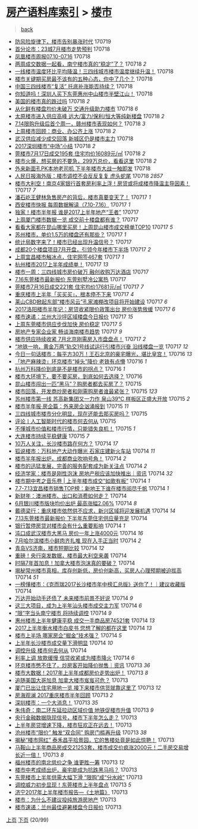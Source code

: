 [房产语料库索引](../../README.md)  > [楼市](楼市.md)
====
> [back](../README.md)

- [防风险旋律下，楼市告别暴涨时代](http://jkwz.applinzi.com/ittc/6991828208646095889.html#%E9%98%B2%E9%A3%8E%E9%99%A9%E6%97%8B%E5%BE%8B%E4%B8%8B%EF%BC%8C%E6%A5%BC%E5%B8%82%E5%91%8A%E5%88%AB%E6%9A%B4%E6%B6%A8%E6%97%B6%E4%BB%A3) 170719  
- [首分论市：23城7月楼市走势预判](http://jkwz.applinzi.com/ittc/6991708270816134160.html#%E9%A6%96%E5%88%86%E8%AE%BA%E5%B8%82%EF%BC%9A23%E5%9F%8E7%E6%9C%88%E6%A5%BC%E5%B8%82%E8%B5%B0%E5%8A%BF%E9%A2%84%E5%88%A4) 170718  
- [凤凰楼市周报07.10-07.16](http://jkwz.applinzi.com/ittc/6991706015215911952.html#%E5%87%A4%E5%87%B0%E6%A5%BC%E5%B8%82%E5%91%A8%E6%8A%A507.10-07.16) 170718  
- [两周成交数据一起看，南宁楼市真的“稳定”了？](http://jkwz.applinzi.com/ittc/6991699597649773585.html#%E4%B8%A4%E5%91%A8%E6%88%90%E4%BA%A4%E6%95%B0%E6%8D%AE%E4%B8%80%E8%B5%B7%E7%9C%8B%EF%BC%8C%E5%8D%97%E5%AE%81%E6%A5%BC%E5%B8%82%E7%9C%9F%E7%9A%84%E2%80%9C%E7%A8%B3%E5%AE%9A%E2%80%9D%E4%BA%86%EF%BC%9F) 170718 *2* 
- [一线楼市温度环比平均降温！三四线城市楼市温度继续升温！](http://jkwz.applinzi.com/ittc/6991697696988333072.html#%E4%B8%80%E7%BA%BF%E6%A5%BC%E5%B8%82%E6%B8%A9%E5%BA%A6%E7%8E%AF%E6%AF%94%E5%B9%B3%E5%9D%87%E9%99%8D%E6%B8%A9%EF%BC%81%E4%B8%89%E5%9B%9B%E7%BA%BF%E5%9F%8E%E5%B8%82%E6%A5%BC%E5%B8%82%E6%B8%A9%E5%BA%A6%E7%BB%A7%E7%BB%AD%E5%8D%87%E6%B8%A9%EF%BC%81) 170718  
- [楼市关键期买房最不该有的五种心态，你中了几个？](http://jkwz.applinzi.com/ittc/6991683932347958289.html#%E6%A5%BC%E5%B8%82%E5%85%B3%E9%94%AE%E6%9C%9F%E4%B9%B0%E6%88%BF%E6%9C%80%E4%B8%8D%E8%AF%A5%E6%9C%89%E7%9A%84%E4%BA%94%E7%A7%8D%E5%BF%83%E6%80%81%EF%BC%8C%E4%BD%A0%E4%B8%AD%E4%BA%86%E5%87%A0%E4%B8%AA%EF%BC%9F) 170718  
- [中国三四线楼市“复活” 托底补涨能否持续？](http://jkwz.applinzi.com/ittc/6991670934938059537.html#%E4%B8%AD%E5%9B%BD%E4%B8%89%E5%9B%9B%E7%BA%BF%E6%A5%BC%E5%B8%82%E2%80%9C%E5%A4%8D%E6%B4%BB%E2%80%9D+%E6%89%98%E5%BA%95%E8%A1%A5%E6%B6%A8%E8%83%BD%E5%90%A6%E6%8C%81%E7%BB%AD%EF%BC%9F) 170718  
- [你知道吗！深圳人买下东莞惠州中山楼市半壁江山！](http://jkwz.applinzi.com/ittc/6991668507358790673.html#%E4%BD%A0%E7%9F%A5%E9%81%93%E5%90%97%EF%BC%81%E6%B7%B1%E5%9C%B3%E4%BA%BA%E4%B9%B0%E4%B8%8B%E4%B8%9C%E8%8E%9E%E6%83%A0%E5%B7%9E%E4%B8%AD%E5%B1%B1%E6%A5%BC%E5%B8%82%E5%8D%8A%E5%A3%81%E6%B1%9F%E5%B1%B1%EF%BC%81) 170718  
- [美国的楼市真的跌过吗](http://jkwz.applinzi.com/ittc/6991664834511635472.html#%E7%BE%8E%E5%9B%BD%E7%9A%84%E6%A5%BC%E5%B8%82%E7%9C%9F%E7%9A%84%E8%B7%8C%E8%BF%87%E5%90%97) 170718 *2* 
- [从化鲜有楼盘均价未破万 交通升级助力楼市](http://jkwz.applinzi.com/ittc/6991657638465897488.html#%E4%BB%8E%E5%8C%96%E9%B2%9C%E6%9C%89%E6%A5%BC%E7%9B%98%E5%9D%87%E4%BB%B7%E6%9C%AA%E7%A0%B4%E4%B8%87+%E4%BA%A4%E9%80%9A%E5%8D%87%E7%BA%A7%E5%8A%A9%E5%8A%9B%E6%A5%BC%E5%B8%82) 170718 *6* 
- [太原楼市进入供应高峰 远大/富力/保利/恒大等纯新楼盘](http://jkwz.applinzi.com/ittc/6991657661723313168.html#%E5%A4%AA%E5%8E%9F%E6%A5%BC%E5%B8%82%E8%BF%9B%E5%85%A5%E4%BE%9B%E5%BA%94%E9%AB%98%E5%B3%B0+%E8%BF%9C%E5%A4%A7%2F%E5%AF%8C%E5%8A%9B%2F%E4%BF%9D%E5%88%A9%2F%E6%81%92%E5%A4%A7%E7%AD%89%E7%BA%AF%E6%96%B0%E6%A5%BC%E7%9B%98) 170718 *2* 
- [7.14限购升级后首个周一，赣州楼市表现如何？](http://jkwz.applinzi.com/ittc/6991606527528797201.html#7.14%E9%99%90%E8%B4%AD%E5%8D%87%E7%BA%A7%E5%90%8E%E9%A6%96%E4%B8%AA%E5%91%A8%E4%B8%80%EF%BC%8C%E8%B5%A3%E5%B7%9E%E6%A5%BC%E5%B8%82%E8%A1%A8%E7%8E%B0%E5%A6%82%E4%BD%95%EF%BC%9F) 170718 *3* 
- [上周楼市回顾：商业、办公齐上涨](http://jkwz.applinzi.com/ittc/6991590376937620496.html#%E4%B8%8A%E5%91%A8%E6%A5%BC%E5%B8%82%E5%9B%9E%E9%A1%BE%EF%BC%9A%E5%95%86%E4%B8%9A%E3%80%81%E5%8A%9E%E5%85%AC%E9%BD%90%E4%B8%8A%E6%B6%A8) 170718 *2* 
- [武汉供应减少成交回落 新城区仍是楼市主力](http://jkwz.applinzi.com/ittc/6991573973778039824.html#%E6%AD%A6%E6%B1%89%E4%BE%9B%E5%BA%94%E5%87%8F%E5%B0%91%E6%88%90%E4%BA%A4%E5%9B%9E%E8%90%BD+%E6%96%B0%E5%9F%8E%E5%8C%BA%E4%BB%8D%E6%98%AF%E6%A5%BC%E5%B8%82%E4%B8%BB%E5%8A%9B) 170718  
- [2017深圳楼市“中场”小结](http://jkwz.applinzi.com/ittc/6991574038156411920.html#2017%E6%B7%B1%E5%9C%B3%E6%A5%BC%E5%B8%82%E2%80%9C%E4%B8%AD%E5%9C%BA%E2%80%9D%E5%B0%8F%E7%BB%93) 170718 *2* 
- [莞楼市7月17日成交195套 住宅均价16089元/㎡](http://jkwz.applinzi.com/ittc/6991571217294033936.html#%E8%8E%9E%E6%A5%BC%E5%B8%827%E6%9C%8817%E6%97%A5%E6%88%90%E4%BA%A4195%E5%A5%97+%E4%BD%8F%E5%AE%85%E5%9D%87%E4%BB%B716089%E5%85%83%2F%E3%8E%A1) 170718 *2* 
- [楼市火爆，想买房的不要急，299万总价，看看这里](http://jkwz.applinzi.com/ittc/6991567599648113680.html#%E6%A5%BC%E5%B8%82%E7%81%AB%E7%88%86%EF%BC%8C%E6%83%B3%E4%B9%B0%E6%88%BF%E7%9A%84%E4%B8%8D%E8%A6%81%E6%80%A5%EF%BC%8C299%E4%B8%87%E6%80%BB%E4%BB%B7%EF%BC%8C%E7%9C%8B%E7%9C%8B%E8%BF%99%E9%87%8C) 170718 *2* 
- [外来新面孔PK本地老司机 下半年楼市大战一触即发](http://jkwz.applinzi.com/ittc/6991553829412537360.html#%E5%A4%96%E6%9D%A5%E6%96%B0%E9%9D%A2%E5%AD%94PK%E6%9C%AC%E5%9C%B0%E8%80%81%E5%8F%B8%E6%9C%BA+%E4%B8%8B%E5%8D%8A%E5%B9%B4%E6%A5%BC%E5%B8%82%E5%A4%A7%E6%88%98%E4%B8%80%E8%A7%A6%E5%8D%B3%E5%8F%91) 170718  
- [人民日报海外版：楼市调控不会反反复复 虎头蛇尾](http://jkwz.applinzi.com/ittc/6991535719645185040.html#%E4%BA%BA%E6%B0%91%E6%97%A5%E6%8A%A5%E6%B5%B7%E5%A4%96%E7%89%88%EF%BC%9A%E6%A5%BC%E5%B8%82%E8%B0%83%E6%8E%A7%E4%B8%8D%E4%BC%9A%E5%8F%8D%E5%8F%8D%E5%A4%8D%E5%A4%8D+%E8%99%8E%E5%A4%B4%E8%9B%87%E5%B0%BE) 170718 *2857* 
- [楼市大利空！南京4家银行首套房利率上浮！房贷或将成楼市降温主导因素！](http://jkwz.applinzi.com/ittc/6991357113878971408.html#%E6%A5%BC%E5%B8%82%E5%A4%A7%E5%88%A9%E7%A9%BA%EF%BC%81%E5%8D%97%E4%BA%AC4%E5%AE%B6%E9%93%B6%E8%A1%8C%E9%A6%96%E5%A5%97%E6%88%BF%E5%88%A9%E7%8E%87%E4%B8%8A%E6%B5%AE%EF%BC%81%E6%88%BF%E8%B4%B7%E6%88%96%E5%B0%86%E6%88%90%E6%A5%BC%E5%B8%82%E9%99%8D%E6%B8%A9%E4%B8%BB%E5%AF%BC%E5%9B%A0%E7%B4%A0%EF%BC%81) 170717 *7* 
- [潘石屹王健林急售房产的背后，楼市真要变天了！](http://jkwz.applinzi.com/ittc/6991352103644431377.html#%E6%BD%98%E7%9F%B3%E5%B1%B9%E7%8E%8B%E5%81%A5%E6%9E%97%E6%80%A5%E5%94%AE%E6%88%BF%E4%BA%A7%E7%9A%84%E8%83%8C%E5%90%8E%EF%BC%8C%E6%A5%BC%E5%B8%82%E7%9C%9F%E8%A6%81%E5%8F%98%E5%A4%A9%E4%BA%86%EF%BC%81) 170717 *1* 
- [西安楼市快报 每周数据解读（7.10-7.16）](http://jkwz.applinzi.com/ittc/6991340010018964497.html#%E8%A5%BF%E5%AE%89%E6%A5%BC%E5%B8%82%E5%BF%AB%E6%8A%A5+%E6%AF%8F%E5%91%A8%E6%95%B0%E6%8D%AE%E8%A7%A3%E8%AF%BB%EF%BC%887.10-7.16%EF%BC%89) 170717 *1* 
- [独家！楼市半年报 谁是2017上半年地产“王者”](http://jkwz.applinzi.com/ittc/6991335580972352529.html#%E7%8B%AC%E5%AE%B6%EF%BC%81%E6%A5%BC%E5%B8%82%E5%8D%8A%E5%B9%B4%E6%8A%A5+%E8%B0%81%E6%98%AF2017%E4%B8%8A%E5%8D%8A%E5%B9%B4%E5%9C%B0%E4%BA%A7%E2%80%9C%E7%8E%8B%E8%80%85%E2%80%9D) 170717  
- [上周厦门楼市数据一览 成交前十楼盘都有谁？](http://jkwz.applinzi.com/ittc/6991322271300715536.html#%E4%B8%8A%E5%91%A8%E5%8E%A6%E9%97%A8%E6%A5%BC%E5%B8%82%E6%95%B0%E6%8D%AE%E4%B8%80%E8%A7%88+%E6%88%90%E4%BA%A4%E5%89%8D%E5%8D%81%E6%A5%BC%E7%9B%98%E9%83%BD%E6%9C%89%E8%B0%81%EF%BC%9F) 170717  
- [看看大家都在昆山哪里买房！上周昆山楼市成交榜单TOP10](http://jkwz.applinzi.com/ittc/6991302814729765905.html#%E7%9C%8B%E7%9C%8B%E5%A4%A7%E5%AE%B6%E9%83%BD%E5%9C%A8%E6%98%86%E5%B1%B1%E5%93%AA%E9%87%8C%E4%B9%B0%E6%88%BF%EF%BC%81%E4%B8%8A%E5%91%A8%E6%98%86%E5%B1%B1%E6%A5%BC%E5%B8%82%E6%88%90%E4%BA%A4%E6%A6%9C%E5%8D%95TOP10) 170717 *5* 
- [苏州楼市，单价1.5万的楼盘还有那些？](http://jkwz.applinzi.com/ittc/6991275971389686801.html#%E8%8B%8F%E5%B7%9E%E6%A5%BC%E5%B8%82%EF%BC%8C%E5%8D%95%E4%BB%B71.5%E4%B8%87%E7%9A%84%E6%A5%BC%E7%9B%98%E8%BF%98%E6%9C%89%E9%82%A3%E4%BA%9B%EF%BC%9F) 170717 *1* 
- [统计局数字来了！楼市已经出现升温信号？](http://jkwz.applinzi.com/ittc/6991257962797335568.html#%E7%BB%9F%E8%AE%A1%E5%B1%80%E6%95%B0%E5%AD%97%E6%9D%A5%E4%BA%86%EF%BC%81%E6%A5%BC%E5%B8%82%E5%B7%B2%E7%BB%8F%E5%87%BA%E7%8E%B0%E5%8D%87%E6%B8%A9%E4%BF%A1%E5%8F%B7%EF%BC%9F) 170717  
- [成都20个楼盘项目7月开盘，引领今年楼市下半场](http://jkwz.applinzi.com/ittc/6989351689612952592.html#%E6%88%90%E9%83%BD20%E4%B8%AA%E6%A5%BC%E7%9B%98%E9%A1%B9%E7%9B%AE7%E6%9C%88%E5%BC%80%E7%9B%98%EF%BC%8C%E5%BC%95%E9%A2%86%E4%BB%8A%E5%B9%B4%E6%A5%BC%E5%B8%82%E4%B8%8B%E5%8D%8A%E5%9C%BA) 170717 *2* 
- [上周宜昌楼市触冰点，住宅网签467套](http://jkwz.applinzi.com/ittc/6991229371694973969.html#%E4%B8%8A%E5%91%A8%E5%AE%9C%E6%98%8C%E6%A5%BC%E5%B8%82%E8%A7%A6%E5%86%B0%E7%82%B9%EF%BC%8C%E4%BD%8F%E5%AE%85%E7%BD%91%E7%AD%BE467%E5%A5%97) 170717 *1* 
- [杭州楼市2017上半年成绩单！](http://jkwz.applinzi.com/ittc/6991222882477540369.html#%E6%9D%AD%E5%B7%9E%E6%A5%BC%E5%B8%822017%E4%B8%8A%E5%8D%8A%E5%B9%B4%E6%88%90%E7%BB%A9%E5%8D%95%EF%BC%81) 170717 *13* 
- [楼市一周：三四线城市房价破万 融创收购万达酒店](http://jkwz.applinzi.com/ittc/6991217158670255120.html#%E6%A5%BC%E5%B8%82%E4%B8%80%E5%91%A8%EF%BC%9A%E4%B8%89%E5%9B%9B%E7%BA%BF%E5%9F%8E%E5%B8%82%E6%88%BF%E4%BB%B7%E7%A0%B4%E4%B8%87+%E8%9E%8D%E5%88%9B%E6%94%B6%E8%B4%AD%E4%B8%87%E8%BE%BE%E9%85%92%E5%BA%97) 170717  
- [7.16东莞楼市最新报价 东莞别墅冷公寓热](http://jkwz.applinzi.com/ittc/6991214636740133904.html#7.16%E4%B8%9C%E8%8E%9E%E6%A5%BC%E5%B8%82%E6%9C%80%E6%96%B0%E6%8A%A5%E4%BB%B7+%E4%B8%9C%E8%8E%9E%E5%88%AB%E5%A2%85%E5%86%B7%E5%85%AC%E5%AF%93%E7%83%AD) 170717  
- [莞楼市7月16日成交221套 住宅均价17681元/㎡](http://jkwz.applinzi.com/ittc/6991207302496273425.html#%E8%8E%9E%E6%A5%BC%E5%B8%827%E6%9C%8816%E6%97%A5%E6%88%90%E4%BA%A4221%E5%A5%97+%E4%BD%8F%E5%AE%85%E5%9D%87%E4%BB%B717681%E5%85%83%2F%E3%8E%A1) 170717 *7* 
- [重庆楼市上半年「买买买」，根本停不下来](http://jkwz.applinzi.com/ittc/6991200625982178320.html#%E9%87%8D%E5%BA%86%E6%A5%BC%E5%B8%82%E4%B8%8A%E5%8D%8A%E5%B9%B4%E3%80%8C%E4%B9%B0%E4%B9%B0%E4%B9%B0%E3%80%8D%EF%BC%8C%E6%A0%B9%E6%9C%AC%E5%81%9C%E4%B8%8D%E4%B8%8B%E6%9D%A5) 170717 *4* 
- [莱山CBD掀起东部“楼市风云”孔家滩棚改项目将开始建设](http://jkwz.applinzi.com/ittc/6991182615787602961.html#%E8%8E%B1%E5%B1%B1CBD%E6%8E%80%E8%B5%B7%E4%B8%9C%E9%83%A8%E2%80%9C%E6%A5%BC%E5%B8%82%E9%A3%8E%E4%BA%91%E2%80%9D%E5%AD%94%E5%AE%B6%E6%BB%A9%E6%A3%9A%E6%94%B9%E9%A1%B9%E7%9B%AE%E5%B0%86%E5%BC%80%E5%A7%8B%E5%BB%BA%E8%AE%BE) 170717 *6* 
- [2017洛阳楼市半年记：房贷收紧限价政策出台 房价涨势放缓](http://jkwz.applinzi.com/ittc/6991181333282685968.html#2017%E6%B4%9B%E9%98%B3%E6%A5%BC%E5%B8%82%E5%8D%8A%E5%B9%B4%E8%AE%B0%EF%BC%9A%E6%88%BF%E8%B4%B7%E6%94%B6%E7%B4%A7%E9%99%90%E4%BB%B7%E6%94%BF%E7%AD%96%E5%87%BA%E5%8F%B0+%E6%88%BF%E4%BB%B7%E6%B6%A8%E5%8A%BF%E6%94%BE%E7%BC%93) 170717 *6* 
- [楼市速递：兰州大沙坪区域楼盘今日报价](http://jkwz.applinzi.com/ittc/6991179736515347473.html#%E6%A5%BC%E5%B8%82%E9%80%9F%E9%80%92%EF%BC%9A%E5%85%B0%E5%B7%9E%E5%A4%A7%E6%B2%99%E5%9D%AA%E5%8C%BA%E5%9F%9F%E6%A5%BC%E7%9B%98%E4%BB%8A%E6%97%A5%E6%8A%A5%E4%BB%B7) 170717 *15* 
- [上周东莞楼市供应步伐加快 房价稳定](http://jkwz.applinzi.com/ittc/6991169075664126992.html#%E4%B8%8A%E5%91%A8%E4%B8%9C%E8%8E%9E%E6%A5%BC%E5%B8%82%E4%BE%9B%E5%BA%94%E6%AD%A5%E4%BC%90%E5%8A%A0%E5%BF%AB+%E6%88%BF%E4%BB%B7%E7%A8%B3%E5%AE%9A) 170717 *5* 
- [房地产专家企业家 畅谈海南楼市趋势](http://jkwz.applinzi.com/ittc/6991163839243355153.html#%E6%88%BF%E5%9C%B0%E4%BA%A7%E4%B8%93%E5%AE%B6%E4%BC%81%E4%B8%9A%E5%AE%B6+%E7%95%85%E8%B0%88%E6%B5%B7%E5%8D%97%E6%A5%BC%E5%B8%82%E8%B6%8B%E5%8A%BF) 170717 *9* 
- [楼市供应持续收紧 7月北京刚需房入市盘盘点！](http://jkwz.applinzi.com/ittc/6991159000857838609.html#%E6%A5%BC%E5%B8%82%E4%BE%9B%E5%BA%94%E6%8C%81%E7%BB%AD%E6%94%B6%E7%B4%A7+7%E6%9C%88%E5%8C%97%E4%BA%AC%E5%88%9A%E9%9C%80%E6%88%BF%E5%85%A5%E5%B8%82%E7%9B%98%E7%9B%98%E7%82%B9%EF%BC%81) 170717 *2* 
- [“地铁一响，黄金万两”轨交1号线试运行引楼市兴奋 沿线楼盘一览](http://jkwz.applinzi.com/ittc/6991052414961320976.html#%E2%80%9C%E5%9C%B0%E9%93%81%E4%B8%80%E5%93%8D%EF%BC%8C%E9%BB%84%E9%87%91%E4%B8%87%E4%B8%A4%E2%80%9D%E8%BD%A8%E4%BA%A41%E5%8F%B7%E7%BA%BF%E8%AF%95%E8%BF%90%E8%A1%8C%E5%BC%95%E6%A5%BC%E5%B8%82%E5%85%B4%E5%A5%8B+%E6%B2%BF%E7%BA%BF%E6%A5%BC%E7%9B%98%E4%B8%80%E8%A7%88) 170717 *12* 
- [今日一句话楼市：每平方30万！王石北京的豪宅曝光，堪比皇宫！](http://jkwz.applinzi.com/ittc/6990979053635765265.html#%E4%BB%8A%E6%97%A5%E4%B8%80%E5%8F%A5%E8%AF%9D%E6%A5%BC%E5%B8%82%EF%BC%9A%E6%AF%8F%E5%B9%B3%E6%96%B930%E4%B8%87%EF%BC%81%E7%8E%8B%E7%9F%B3%E5%8C%97%E4%BA%AC%E7%9A%84%E8%B1%AA%E5%AE%85%E6%9B%9D%E5%85%89%EF%BC%8C%E5%A0%AA%E6%AF%94%E7%9A%87%E5%AE%AB%EF%BC%81) 170716 *13* 
- [「地产麻辣烫」环京楼市“掉头”降价 老铁有点懵](http://jkwz.applinzi.com/ittc/6990958695553696785.html#%E3%80%8C%E5%9C%B0%E4%BA%A7%E9%BA%BB%E8%BE%A3%E7%83%AB%E3%80%8D%E7%8E%AF%E4%BA%AC%E6%A5%BC%E5%B8%82%E2%80%9C%E6%8E%89%E5%A4%B4%E2%80%9D%E9%99%8D%E4%BB%B7+%E8%80%81%E9%93%81%E6%9C%89%E7%82%B9%E6%87%B5) 170716 *1* 
- [杭州万科降价到底是不是楼市的拐点？](http://jkwz.applinzi.com/ittc/6990911414926312464.html#%E6%9D%AD%E5%B7%9E%E4%B8%87%E7%A7%91%E9%99%8D%E4%BB%B7%E5%88%B0%E5%BA%95%E6%98%AF%E4%B8%8D%E6%98%AF%E6%A5%BC%E5%B8%82%E7%9A%84%E6%8B%90%E7%82%B9%EF%BC%9F) 170716 *1* 
- [楼市大环境下，要不要买房，到底如何去选择？](http://jkwz.applinzi.com/ittc/6990858460231894033.html#%E6%A5%BC%E5%B8%82%E5%A4%A7%E7%8E%AF%E5%A2%83%E4%B8%8B%EF%BC%8C%E8%A6%81%E4%B8%8D%E8%A6%81%E4%B9%B0%E6%88%BF%EF%BC%8C%E5%88%B0%E5%BA%95%E5%A6%82%E4%BD%95%E5%8E%BB%E9%80%89%E6%8B%A9%EF%BC%9F) 170716  
- [昆山楼市闯出一匹“黑马”？购房者都去买房了？](http://jkwz.applinzi.com/ittc/6990672045753762832.html#%E6%98%86%E5%B1%B1%E6%A5%BC%E5%B8%82%E9%97%AF%E5%87%BA%E4%B8%80%E5%8C%B9%E2%80%9C%E9%BB%91%E9%A9%AC%E2%80%9D%EF%BC%9F%E8%B4%AD%E6%88%BF%E8%80%85%E9%83%BD%E5%8E%BB%E4%B9%B0%E6%88%BF%E4%BA%86%EF%BC%9F) 170715  
- [楼市回落，开发商炒房者和刚需购房者谁最紧张？](http://jkwz.applinzi.com/ittc/6990606487213573136.html#%E6%A5%BC%E5%B8%82%E5%9B%9E%E8%90%BD%EF%BC%8C%E5%BC%80%E5%8F%91%E5%95%86%E7%82%92%E6%88%BF%E8%80%85%E5%92%8C%E5%88%9A%E9%9C%80%E8%B4%AD%E6%88%BF%E8%80%85%E8%B0%81%E6%9C%80%E7%B4%A7%E5%BC%A0%EF%BC%9F) 170715 *123* 
- [苏州楼市第一线 苏高新集团又一力作 泉山39℃ 样板区正盛大开放](http://jkwz.applinzi.com/ittc/6990472536750818320.html#%E8%8B%8F%E5%B7%9E%E6%A5%BC%E5%B8%82%E7%AC%AC%E4%B8%80%E7%BA%BF+%E8%8B%8F%E9%AB%98%E6%96%B0%E9%9B%86%E5%9B%A2%E5%8F%88%E4%B8%80%E5%8A%9B%E4%BD%9C+%E6%B3%89%E5%B1%B139%E2%84%83+%E6%A0%B7%E6%9D%BF%E5%8C%BA%E6%AD%A3%E7%9B%9B%E5%A4%A7%E5%BC%80%E6%94%BE) 170715 *2* 
- [楼市半年报·房企篇：外来房企汹涌报到](http://jkwz.applinzi.com/ittc/6990469446484100112.html#%E6%A5%BC%E5%B8%82%E5%8D%8A%E5%B9%B4%E6%8A%A5%C2%B7%E6%88%BF%E4%BC%81%E7%AF%87%EF%BC%9A%E5%A4%96%E6%9D%A5%E6%88%BF%E4%BC%81%E6%B1%B9%E6%B6%8C%E6%8A%A5%E5%88%B0) 170715 *11* 
- [三四线城市楼市分化明显，现在还能去那买房吗？](http://jkwz.applinzi.com/ittc/6990454937929384977.html#%E4%B8%89%E5%9B%9B%E7%BA%BF%E5%9F%8E%E5%B8%82%E6%A5%BC%E5%B8%82%E5%88%86%E5%8C%96%E6%98%8E%E6%98%BE%EF%BC%8C%E7%8E%B0%E5%9C%A8%E8%BF%98%E8%83%BD%E5%8E%BB%E9%82%A3%E4%B9%B0%E6%88%BF%E5%90%97%EF%BC%9F) 170715  
- [评论丨人工智能时代的楼市何去何从](http://jkwz.applinzi.com/ittc/6990442065480385553.html#%E8%AF%84%E8%AE%BA%E4%B8%A8%E4%BA%BA%E5%B7%A5%E6%99%BA%E8%83%BD%E6%97%B6%E4%BB%A3%E7%9A%84%E6%A5%BC%E5%B8%82%E4%BD%95%E5%8E%BB%E4%BD%95%E4%BB%8E) 170715  
- [不懂城市价值和楼市行情，只能错失良机！](http://jkwz.applinzi.com/ittc/6990144452835148816.html#%E4%B8%8D%E6%87%82%E5%9F%8E%E5%B8%82%E4%BB%B7%E5%80%BC%E5%92%8C%E6%A5%BC%E5%B8%82%E8%A1%8C%E6%83%85%EF%BC%8C%E5%8F%AA%E8%83%BD%E9%94%99%E5%A4%B1%E8%89%AF%E6%9C%BA%EF%BC%81) 170715 *1* 
- [大连楼市持续平稳健康](http://jkwz.applinzi.com/ittc/6990397961258140689.html#%E5%A4%A7%E8%BF%9E%E6%A5%BC%E5%B8%82%E6%8C%81%E7%BB%AD%E5%B9%B3%E7%A8%B3%E5%81%A5%E5%BA%B7) 170715 *7* 
- [10万人关注，长沙楼市路在何方？](http://jkwz.applinzi.com/ittc/6990230351656780816.html#10%E4%B8%87%E4%BA%BA%E5%85%B3%E6%B3%A8%EF%BC%8C%E9%95%BF%E6%B2%99%E6%A5%BC%E5%B8%82%E8%B7%AF%E5%9C%A8%E4%BD%95%E6%96%B9%EF%BC%9F) 170714 *17* 
- [狐说楼市：万科地产大动作曝光 石家庄建新火车站](http://jkwz.applinzi.com/ittc/6990222056376239120.html#%E7%8B%90%E8%AF%B4%E6%A5%BC%E5%B8%82%EF%BC%9A%E4%B8%87%E7%A7%91%E5%9C%B0%E4%BA%A7%E5%A4%A7%E5%8A%A8%E4%BD%9C%E6%9B%9D%E5%85%89+%E7%9F%B3%E5%AE%B6%E5%BA%84%E5%BB%BA%E6%96%B0%E7%81%AB%E8%BD%A6%E7%AB%99) 170714 *11* 
- [楼市半年报出炉，成都商业吹响号角！](http://jkwz.applinzi.com/ittc/6990214781372728336.html#%E6%A5%BC%E5%B8%82%E5%8D%8A%E5%B9%B4%E6%8A%A5%E5%87%BA%E7%82%89%EF%BC%8C%E6%88%90%E9%83%BD%E5%95%86%E4%B8%9A%E5%90%B9%E5%93%8D%E5%8F%B7%E8%A7%92%EF%BC%81) 170714 *2* 
- [楼市的迅猛发展，完善的服务配套成为新关注点](http://jkwz.applinzi.com/ittc/6990208324317217809.html#%E6%A5%BC%E5%B8%82%E7%9A%84%E8%BF%85%E7%8C%9B%E5%8F%91%E5%B1%95%EF%BC%8C%E5%AE%8C%E5%96%84%E7%9A%84%E6%9C%8D%E5%8A%A1%E9%85%8D%E5%A5%97%E6%88%90%E4%B8%BA%E6%96%B0%E5%85%B3%E6%B3%A8%E7%82%B9) 170714 *2* 
- [经济学家：楼市是刚性泡沫 房地产税应该加快推出｜资讯](http://jkwz.applinzi.com/ittc/6990200856732238864.html#%E7%BB%8F%E6%B5%8E%E5%AD%A6%E5%AE%B6%EF%BC%9A%E6%A5%BC%E5%B8%82%E6%98%AF%E5%88%9A%E6%80%A7%E6%B3%A1%E6%B2%AB+%E6%88%BF%E5%9C%B0%E4%BA%A7%E7%A8%8E%E5%BA%94%E8%AF%A5%E5%8A%A0%E5%BF%AB%E6%8E%A8%E5%87%BA%EF%BD%9C%E8%B5%84%E8%AE%AF) 170714 *32* 
- [楼市期中考之音乐卷 | 上半年楼市成交“如歌有板”](http://jkwz.applinzi.com/ittc/6990201267434292241.html#%E6%A5%BC%E5%B8%82%E6%9C%9F%E4%B8%AD%E8%80%83%E4%B9%8B%E9%9F%B3%E4%B9%90%E5%8D%B7+%7C+%E4%B8%8A%E5%8D%8A%E5%B9%B4%E6%A5%BC%E5%B8%82%E6%88%90%E4%BA%A4%E2%80%9C%E5%A6%82%E6%AD%8C%E6%9C%89%E6%9D%BF%E2%80%9D) 170714 *1* 
- [7.7-7.13宜昌楼市销售TOP榜：新地王下谁在楼市阅尽千帆](http://jkwz.applinzi.com/ittc/6990200058627490833.html#7.7-7.13%E5%AE%9C%E6%98%8C%E6%A5%BC%E5%B8%82%E9%94%80%E5%94%AETOP%E6%A6%9C%EF%BC%9A%E6%96%B0%E5%9C%B0%E7%8E%8B%E4%B8%8B%E8%B0%81%E5%9C%A8%E6%A5%BC%E5%B8%82%E9%98%85%E5%B0%BD%E5%8D%83%E5%B8%86) 170714 *1* 
- [新财年：澳洲楼市、出口和消费如何走？](http://jkwz.applinzi.com/ittc/6990175706565575697.html#%E6%96%B0%E8%B4%A2%E5%B9%B4%EF%BC%9A%E6%BE%B3%E6%B4%B2%E6%A5%BC%E5%B8%82%E3%80%81%E5%87%BA%E5%8F%A3%E5%92%8C%E6%B6%88%E8%B4%B9%E5%A6%82%E4%BD%95%E8%B5%B0%EF%BC%9F) 170714  
- [6月银川楼市版块均价出炉 最高涨幅2.06%](http://jkwz.applinzi.com/ittc/6990167014591955985.html#6%E6%9C%88%E9%93%B6%E5%B7%9D%E6%A5%BC%E5%B8%82%E7%89%88%E5%9D%97%E5%9D%87%E4%BB%B7%E5%87%BA%E7%82%89+%E6%9C%80%E9%AB%98%E6%B6%A8%E5%B9%852.06%25) 170714 *8* 
- [戴德梁行：重庆楼市依然供不应求，新兴区域将迎发展机遇](http://jkwz.applinzi.com/ittc/6990131281109976081.html#%E6%88%B4%E5%BE%B7%E6%A2%81%E8%A1%8C%EF%BC%9A%E9%87%8D%E5%BA%86%E6%A5%BC%E5%B8%82%E4%BE%9D%E7%84%B6%E4%BE%9B%E4%B8%8D%E5%BA%94%E6%B1%82%EF%BC%8C%E6%96%B0%E5%85%B4%E5%8C%BA%E5%9F%9F%E5%B0%86%E8%BF%8E%E5%8F%91%E5%B1%95%E6%9C%BA%E9%81%87) 170714 *14* 
- [7.13东莞楼市最新报价 下半年东莞住宅供应量充足](http://jkwz.applinzi.com/ittc/6990114372536763408.html#7.13%E4%B8%9C%E8%8E%9E%E6%A5%BC%E5%B8%82%E6%9C%80%E6%96%B0%E6%8A%A5%E4%BB%B7+%E4%B8%8B%E5%8D%8A%E5%B9%B4%E4%B8%9C%E8%8E%9E%E4%BD%8F%E5%AE%85%E4%BE%9B%E5%BA%94%E9%87%8F%E5%85%85%E8%B6%B3) 170714  
- [银行暂停房贷对楼市会有什么重要影响](http://jkwz.applinzi.com/ittc/6990101298836669457.html#%E9%93%B6%E8%A1%8C%E6%9A%82%E5%81%9C%E6%88%BF%E8%B4%B7%E5%AF%B9%E6%A5%BC%E5%B8%82%E4%BC%9A%E6%9C%89%E4%BB%80%E4%B9%88%E9%87%8D%E8%A6%81%E5%BD%B1%E5%93%8D) 170714 *1* 
- [沌口成武汉楼市大黑马 房价一年上涨4000元](http://jkwz.applinzi.com/ittc/6990101010255971345.html#%E6%B2%8C%E5%8F%A3%E6%88%90%E6%AD%A6%E6%B1%89%E6%A5%BC%E5%B8%82%E5%A4%A7%E9%BB%91%E9%A9%AC+%E6%88%BF%E4%BB%B7%E4%B8%80%E5%B9%B4%E4%B8%8A%E6%B6%A84000%E5%85%83) 170714 *16* 
- [7月哈尔滨楼市小鲜肉齐扎堆 现在入手正当时](http://jkwz.applinzi.com/ittc/6990099598675543057.html#7%E6%9C%88%E5%93%88%E5%B0%94%E6%BB%A8%E6%A5%BC%E5%B8%82%E5%B0%8F%E9%B2%9C%E8%82%89%E9%BD%90%E6%89%8E%E5%A0%86+%E7%8E%B0%E5%9C%A8%E5%85%A5%E6%89%8B%E6%AD%A3%E5%BD%93%E6%97%B6) 170714 *2* 
- [青岛VS济南，楼市短期比较](http://jkwz.applinzi.com/ittc/6990091366892569616.html#%E9%9D%92%E5%B2%9BVS%E6%B5%8E%E5%8D%97%EF%BC%8C%E6%A5%BC%E5%B8%82%E7%9F%AD%E6%9C%9F%E6%AF%94%E8%BE%83) 170714 *12* 
- [重磅！央行突发数据，楼市最大利空来袭](http://jkwz.applinzi.com/ittc/6990090391045800977.html#%E9%87%8D%E7%A3%85%EF%BC%81%E5%A4%AE%E8%A1%8C%E7%AA%81%E5%8F%91%E6%95%B0%E6%8D%AE%EF%BC%8C%E6%A5%BC%E5%B8%82%E6%9C%80%E5%A4%A7%E5%88%A9%E7%A9%BA%E6%9D%A5%E8%A2%AD) 170714  
- [时隔7年首加息！加拿大楼市泡沫真的要破？](http://jkwz.applinzi.com/ittc/6990086029326156817.html#%E6%97%B6%E9%9A%947%E5%B9%B4%E9%A6%96%E5%8A%A0%E6%81%AF%EF%BC%81%E5%8A%A0%E6%8B%BF%E5%A4%A7%E6%A5%BC%E5%B8%82%E6%B3%A1%E6%B2%AB%E7%9C%9F%E7%9A%84%E8%A6%81%E7%A0%B4%EF%BC%9F) 170714  
- [揭秘常州楼市真相，库存创新低，房价创新高，买房人心理预期被迫拔高](http://jkwz.applinzi.com/ittc/6990084733265249296.html#%E6%8F%AD%E7%A7%98%E5%B8%B8%E5%B7%9E%E6%A5%BC%E5%B8%82%E7%9C%9F%E7%9B%B8%EF%BC%8C%E5%BA%93%E5%AD%98%E5%88%9B%E6%96%B0%E4%BD%8E%EF%BC%8C%E6%88%BF%E4%BB%B7%E5%88%9B%E6%96%B0%E9%AB%98%EF%BC%8C%E4%B9%B0%E6%88%BF%E4%BA%BA%E5%BF%83%E7%90%86%E9%A2%84%E6%9C%9F%E8%A2%AB%E8%BF%AB%E6%8B%94%E9%AB%98) 170714 *51* 
- [一榜懂楼市：《克而瑞2017长沙楼市年中榜汇总版》送你了！｜建议收藏版](http://jkwz.applinzi.com/ittc/6989826859284825105.html#%E4%B8%80%E6%A6%9C%E6%87%82%E6%A5%BC%E5%B8%82%EF%BC%9A%E3%80%8A%E5%85%8B%E8%80%8C%E7%91%9E2017%E9%95%BF%E6%B2%99%E6%A5%BC%E5%B8%82%E5%B9%B4%E4%B8%AD%E6%A6%9C%E6%B1%87%E6%80%BB%E7%89%88%E3%80%8B%E9%80%81%E4%BD%A0%E4%BA%86%EF%BC%81%EF%BD%9C%E5%BB%BA%E8%AE%AE%E6%94%B6%E8%97%8F%E7%89%88) 170714  
- [万达开始动手还债了 未来楼市前景不好说](http://jkwz.applinzi.com/ittc/6990078009103877137.html#%E4%B8%87%E8%BE%BE%E5%BC%80%E5%A7%8B%E5%8A%A8%E6%89%8B%E8%BF%98%E5%80%BA%E4%BA%86+%E6%9C%AA%E6%9D%A5%E6%A5%BC%E5%B8%82%E5%89%8D%E6%99%AF%E4%B8%8D%E5%A5%BD%E8%AF%B4) 170714 *9* 
- [这三大项目，成为上半年汕头楼市成交主力军](http://jkwz.applinzi.com/ittc/6990076418418279441.html#%E8%BF%99%E4%B8%89%E5%A4%A7%E9%A1%B9%E7%9B%AE%EF%BC%8C%E6%88%90%E4%B8%BA%E4%B8%8A%E5%8D%8A%E5%B9%B4%E6%B1%95%E5%A4%B4%E6%A5%BC%E5%B8%82%E6%88%90%E4%BA%A4%E4%B8%BB%E5%8A%9B%E5%86%9B) 170714 *6* 
- [“限”字当头南宁楼市 将持续调控](http://jkwz.applinzi.com/ittc/6990074589441688592.html#%E2%80%9C%E9%99%90%E2%80%9D%E5%AD%97%E5%BD%93%E5%A4%B4%E5%8D%97%E5%AE%81%E6%A5%BC%E5%B8%82+%E5%B0%86%E6%8C%81%E7%BB%AD%E8%B0%83%E6%8E%A7) 170714 *9* 
- [惠州楼市上半年健康平稳 成交一手商品房74521套](http://jkwz.applinzi.com/ittc/6990074091661689872.html#%E6%83%A0%E5%B7%9E%E6%A5%BC%E5%B8%82%E4%B8%8A%E5%8D%8A%E5%B9%B4%E5%81%A5%E5%BA%B7%E5%B9%B3%E7%A8%B3+%E6%88%90%E4%BA%A4%E4%B8%80%E6%89%8B%E5%95%86%E5%93%81%E6%88%BF74521%E5%A5%97) 170714 *13* 
- [2017上半年衡水楼市白皮书 您想了解的都在这里](http://jkwz.applinzi.com/ittc/6990073317170873361.html#2017%E4%B8%8A%E5%8D%8A%E5%B9%B4%E8%A1%A1%E6%B0%B4%E6%A5%BC%E5%B8%82%E7%99%BD%E7%9A%AE%E4%B9%A6+%E6%82%A8%E6%83%B3%E4%BA%86%E8%A7%A3%E7%9A%84%E9%83%BD%E5%9C%A8%E8%BF%99%E9%87%8C) 170714 *13* 
- [楼市上半场 哪家房企“掘金”技术强？](http://jkwz.applinzi.com/ittc/6990069789165618192.html#%E6%A5%BC%E5%B8%82%E4%B8%8A%E5%8D%8A%E5%9C%BA+%E5%93%AA%E5%AE%B6%E6%88%BF%E4%BC%81%E2%80%9C%E6%8E%98%E9%87%91%E2%80%9D%E6%8A%80%E6%9C%AF%E5%BC%BA%EF%BC%9F) 170714 *5* 
- [上半年长沙楼市成交量下滑明显](http://jkwz.applinzi.com/ittc/6990044130879996945.html#%E4%B8%8A%E5%8D%8A%E5%B9%B4%E9%95%BF%E6%B2%99%E6%A5%BC%E5%B8%82%E6%88%90%E4%BA%A4%E9%87%8F%E4%B8%8B%E6%BB%91%E6%98%8E%E6%98%BE) 170714 *10* 
- [调控升级 楼市何去何从](http://jkwz.applinzi.com/ittc/6990020255332959248.html#%E8%B0%83%E6%8E%A7%E5%8D%87%E7%BA%A7+%E6%A5%BC%E5%B8%82%E4%BD%95%E5%8E%BB%E4%BD%95%E4%BB%8E) 170714  
- [利率上调 放款缓慢 信贷收紧或为楼市降火](http://jkwz.applinzi.com/ittc/6989937729469940752.html#%E5%88%A9%E7%8E%87%E4%B8%8A%E8%B0%83+%E6%94%BE%E6%AC%BE%E7%BC%93%E6%85%A2+%E4%BF%A1%E8%B4%B7%E6%94%B6%E7%B4%A7%E6%88%96%E4%B8%BA%E6%A5%BC%E5%B8%82%E9%99%8D%E7%81%AB) 170714 *6* 
- [环京楼市憋不住了，炒房客开始降价抛售｜资讯](http://jkwz.applinzi.com/ittc/6989828862413112336.html#%E7%8E%AF%E4%BA%AC%E6%A5%BC%E5%B8%82%E6%86%8B%E4%B8%8D%E4%BD%8F%E4%BA%86%EF%BC%8C%E7%82%92%E6%88%BF%E5%AE%A2%E5%BC%80%E5%A7%8B%E9%99%8D%E4%BB%B7%E6%8A%9B%E5%94%AE%EF%BD%9C%E8%B5%84%E8%AE%AF) 170713 *36* 
- [楼市大数据！2017年上半年成都房价走势出炉！](http://jkwz.applinzi.com/ittc/6989830145962411024.html#%E6%A5%BC%E5%B8%82%E5%A4%A7%E6%95%B0%E6%8D%AE%EF%BC%812017%E5%B9%B4%E4%B8%8A%E5%8D%8A%E5%B9%B4%E6%88%90%E9%83%BD%E6%88%BF%E4%BB%B7%E8%B5%B0%E5%8A%BF%E5%87%BA%E7%82%89%EF%BC%81) 170713 *8* 
- [追随美国大哥加息 加拿大楼市岌岌可危？](http://jkwz.applinzi.com/ittc/6989829502702978065.html#%E8%BF%BD%E9%9A%8F%E7%BE%8E%E5%9B%BD%E5%A4%A7%E5%93%A5%E5%8A%A0%E6%81%AF+%E5%8A%A0%E6%8B%BF%E5%A4%A7%E6%A5%BC%E5%B8%82%E5%B2%8C%E5%B2%8C%E5%8F%AF%E5%8D%B1%EF%BC%9F) 170713  
- [厦门已出让住宅用地一览 接下来楼市供货就靠这里了](http://jkwz.applinzi.com/ittc/6989812309131019281.html#%E5%8E%A6%E9%97%A8%E5%B7%B2%E5%87%BA%E8%AE%A9%E4%BD%8F%E5%AE%85%E7%94%A8%E5%9C%B0%E4%B8%80%E8%A7%88+%E6%8E%A5%E4%B8%8B%E6%9D%A5%E6%A5%BC%E5%B8%82%E4%BE%9B%E8%B4%A7%E5%B0%B1%E9%9D%A0%E8%BF%99%E9%87%8C%E4%BA%86) 170713 *12* 
- [房海观澜 2017重庆楼市半年回顾](http://jkwz.applinzi.com/ittc/6989812012987991056.html#%E6%88%BF%E6%B5%B7%E8%A7%82%E6%BE%9C+2017%E9%87%8D%E5%BA%86%E6%A5%BC%E5%B8%82%E5%8D%8A%E5%B9%B4%E5%9B%9E%E9%A1%BE) 170713 *2* 
- [深圳楼市：一个大消息！](http://jkwz.applinzi.com/ittc/6989808095432541200.html#%E6%B7%B1%E5%9C%B3%E6%A5%BC%E5%B8%82%EF%BC%9A%E4%B8%80%E4%B8%AA%E5%A4%A7%E6%B6%88%E6%81%AF%EF%BC%81) 170713 *35* 
- [朱伟奇：南二环东延拉动区域价值 地铁促楼市升值](http://jkwz.applinzi.com/ittc/6989800571392230416.html#%E6%9C%B1%E4%BC%9F%E5%A5%87%EF%BC%9A%E5%8D%97%E4%BA%8C%E7%8E%AF%E4%B8%9C%E5%BB%B6%E6%8B%89%E5%8A%A8%E5%8C%BA%E5%9F%9F%E4%BB%B7%E5%80%BC+%E5%9C%B0%E9%93%81%E4%BF%83%E6%A5%BC%E5%B8%82%E5%8D%87%E5%80%BC) 170713 *9* 
- [央行金融数据隐现信号，楼市下半年怎么走？](http://jkwz.applinzi.com/ittc/6989795650085323793.html#%E5%A4%AE%E8%A1%8C%E9%87%91%E8%9E%8D%E6%95%B0%E6%8D%AE%E9%9A%90%E7%8E%B0%E4%BF%A1%E5%8F%B7%EF%BC%8C%E6%A5%BC%E5%B8%82%E4%B8%8B%E5%8D%8A%E5%B9%B4%E6%80%8E%E4%B9%88%E8%B5%B0%EF%BC%9F) 170713  
- [上半年房贷增速下降，楼市狂欢正在远去！](http://jkwz.applinzi.com/ittc/6989784374470771729.html#%E4%B8%8A%E5%8D%8A%E5%B9%B4%E6%88%BF%E8%B4%B7%E5%A2%9E%E9%80%9F%E4%B8%8B%E9%99%8D%EF%BC%8C%E6%A5%BC%E5%B8%82%E7%8B%82%E6%AC%A2%E6%AD%A3%E5%9C%A8%E8%BF%9C%E5%8E%BB%EF%BC%81) 170713  
- [沧州楼市“限价” 触发“双合同” 购房门槛再升级](http://jkwz.applinzi.com/ittc/6989781462575236113.html#%E6%B2%A7%E5%B7%9E%E6%A5%BC%E5%B8%82%E2%80%9C%E9%99%90%E4%BB%B7%E2%80%9D+%E8%A7%A6%E5%8F%91%E2%80%9C%E5%8F%8C%E5%90%88%E5%90%8C%E2%80%9D+%E8%B4%AD%E6%88%BF%E9%97%A8%E6%A7%9B%E5%86%8D%E5%8D%87%E7%BA%A7) 170713 *38* 
- [揭秘“楼市网红” 泰禾昌平拾景园，它的售楼处竟是如此惊艳！](http://jkwz.applinzi.com/ittc/6989773501454877712.html#%E6%8F%AD%E7%A7%98%E2%80%9C%E6%A5%BC%E5%B8%82%E7%BD%91%E7%BA%A2%E2%80%9D+%E6%B3%B0%E7%A6%BE%E6%98%8C%E5%B9%B3%E6%8B%BE%E6%99%AF%E5%9B%AD%EF%BC%8C%E5%AE%83%E7%9A%84%E5%94%AE%E6%A5%BC%E5%A4%84%E7%AB%9F%E6%98%AF%E5%A6%82%E6%AD%A4%E6%83%8A%E8%89%B3%EF%BC%81) 170713  
- [马鞍山上半年商品房成交21253套，楼市成交价疯涨2000元！二手房交易增长近一倍！](http://jkwz.applinzi.com/ittc/6989762796165006353.html#%E9%A9%AC%E9%9E%8D%E5%B1%B1%E4%B8%8A%E5%8D%8A%E5%B9%B4%E5%95%86%E5%93%81%E6%88%BF%E6%88%90%E4%BA%A421253%E5%A5%97%EF%BC%8C%E6%A5%BC%E5%B8%82%E6%88%90%E4%BA%A4%E4%BB%B7%E7%96%AF%E6%B6%A82000%E5%85%83%EF%BC%81%E4%BA%8C%E6%89%8B%E6%88%BF%E4%BA%A4%E6%98%93%E5%A2%9E%E9%95%BF%E8%BF%91%E4%B8%80%E5%80%8D%EF%BC%81) 170713 *8* 
- [福州楼市的南北低价之争 谁更胜一筹](http://jkwz.applinzi.com/ittc/6989749844762444816.html#%E7%A6%8F%E5%B7%9E%E6%A5%BC%E5%B8%82%E7%9A%84%E5%8D%97%E5%8C%97%E4%BD%8E%E4%BB%B7%E4%B9%8B%E4%BA%89+%E8%B0%81%E6%9B%B4%E8%83%9C%E4%B8%80%E7%AD%B9) 170713 *12* 
- [楼市中考成绩出炉，豪宅能成为抗跌黑马吗？](http://jkwz.applinzi.com/ittc/6989740147779077137.html#%E6%A5%BC%E5%B8%82%E4%B8%AD%E8%80%83%E6%88%90%E7%BB%A9%E5%87%BA%E7%82%89%EF%BC%8C%E8%B1%AA%E5%AE%85%E8%83%BD%E6%88%90%E4%B8%BA%E6%8A%97%E8%B7%8C%E9%BB%91%E9%A9%AC%E5%90%97%EF%BC%9F) 170713  
- [东莞楼市上半年供需大幅下滑 “限购”成“分水岭”](http://jkwz.applinzi.com/ittc/6989731728321938449.html#%E4%B8%9C%E8%8E%9E%E6%A5%BC%E5%B8%82%E4%B8%8A%E5%8D%8A%E5%B9%B4%E4%BE%9B%E9%9C%80%E5%A4%A7%E5%B9%85%E4%B8%8B%E6%BB%91+%E2%80%9C%E9%99%90%E8%B4%AD%E2%80%9D%E6%88%90%E2%80%9C%E5%88%86%E6%B0%B4%E5%B2%AD%E2%80%9D) 170713  
- [调控威力初步显现！东莞楼市上半年盘点](http://jkwz.applinzi.com/ittc/6989724387132310544.html#%E8%B0%83%E6%8E%A7%E5%A8%81%E5%8A%9B%E5%88%9D%E6%AD%A5%E6%98%BE%E7%8E%B0%EF%BC%81%E4%B8%9C%E8%8E%9E%E6%A5%BC%E5%B8%82%E4%B8%8A%E5%8D%8A%E5%B9%B4%E7%9B%98%E7%82%B9) 170713 *5* 
- [济宁2017年上半年楼市报告—《土地篇》](http://jkwz.applinzi.com/ittc/6989717077886501904.html#%E6%B5%8E%E5%AE%812017%E5%B9%B4%E4%B8%8A%E5%8D%8A%E5%B9%B4%E6%A5%BC%E5%B8%82%E6%8A%A5%E5%91%8A%E2%80%94%E3%80%8A%E5%9C%9F%E5%9C%B0%E7%AF%87%E3%80%8B) 170713  
- [楼市：为什么不建议投纯旅游房地产](http://jkwz.applinzi.com/ittc/6989705123318989840.html#%E6%A5%BC%E5%B8%82%EF%BC%9A%E4%B8%BA%E4%BB%80%E4%B9%88%E4%B8%8D%E5%BB%BA%E8%AE%AE%E6%8A%95%E7%BA%AF%E6%97%85%E6%B8%B8%E6%88%BF%E5%9C%B0%E4%BA%A7) 170713  
- [楼市速递：兰州最佳避暑楼盘今日报价](http://jkwz.applinzi.com/ittc/6989690784906216464.html#%E6%A5%BC%E5%B8%82%E9%80%9F%E9%80%92%EF%BC%9A%E5%85%B0%E5%B7%9E%E6%9C%80%E4%BD%B3%E9%81%BF%E6%9A%91%E6%A5%BC%E7%9B%98%E4%BB%8A%E6%97%A5%E6%8A%A5%E4%BB%B7) 170713  


 [上页](楼市21.md) [下页](楼市19.md)          (20/99)